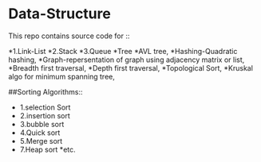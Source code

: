 # Data-Structure
This repo contains source code for ::

*1.Link-List
*2.Stack
*3.Queue
*Tree
*AVL tree,
*Hashing-Quadratic hashing,
*Graph-repersentation of graph using adjacency matrix or list,
*Breadth first traversal,
*Depth first traversal,
*Topological Sort,
*Kruskal algo for minimum spanning tree,

##Sorting Algorithms::
*  1.selection Sort
*  2.insertion sort
*  3.bubble sort
*  4.Quick sort
*  5.Merge sort
*  7.Heap sort
*etc. 
